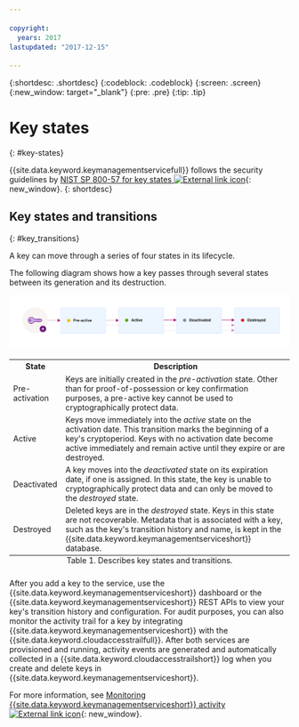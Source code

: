 ```yaml
---

copyright:
  years: 2017
lastupdated: "2017-12-15"

---
```


{:shortdesc: .shortdesc}
{:codeblock: .codeblock}
{:screen: .screen}
{:new_window: target="_blank"}
{:pre: .pre}
{:tip: .tip}

# Key states
{: #key-states}

{{site.data.keyword.keymanagementservicefull}} follows the security guidelines by [NIST SP 800-57 for key states ![External link icon](../../icons/launch-glyph.svg "External link icon")](http://nvlpubs.nist.gov/nistpubs/SpecialPublications/NIST.SP.800-57pt1r4.pdf){: new_window}.
{: shortdesc}

## Key states and transitions
{: #key_transitions}

A key can move through a series of four states in its lifecycle.

The following diagram shows how a key passes through several states between its generation and its destruction.

![The diagram shows the same components as described in the following definition table.](images/key-states.png)

<table>
  <tr>
    <th>State</th>
    <th>Description</th>
  </tr>
  <tr>
    <td>Pre-activation</td>
    <td>Keys are initially created in the <i>pre-activation</i> state. Other than for proof-of-possession or key confirmation purposes, a pre-active key cannot be used to cryptographically protect data.</td>
  </tr>
  <tr>
    <td>Active</td>
    <td>Keys move immediately into the <i>active</i> state on the activation date. This transition marks the beginning of a key's cryptoperiod. Keys with no activation date become active immediately and remain active until they expire or are destroyed.</td>
  </tr>
  <tr>
    <td>Deactivated</td>
    <td>A key moves into the <i>deactivated</i> state on its expiration date, if one is assigned. In this state, the key is unable to cryptographically protect data and can only be moved to the <i>destroyed</i> state.</td>
  </tr>
  <tr>
    <td>Destroyed</td>
    <td>Deleted keys are in the <i>destroyed</i> state. Keys in this state are not recoverable. Metadata that is associated with a key, such as the key's transition history and name, is kept in the {{site.data.keyword.keymanagementserviceshort}} database.</td>
  </tr>
  <caption style="caption-side:bottom;">Table 1. Describes key states and transitions.</caption>
</table>

After you add a key to the service, use the {{site.data.keyword.keymanagementserviceshort}} dashboard or the {{site.data.keyword.keymanagementserviceshort}} REST APIs to view your key's transition history and configuration. For audit purposes, you can also monitor the activity trail for a key by integrating {{site.data.keyword.keymanagementserviceshort}} with the {{site.data.keyword.cloudaccesstrailfull}}. After both services are provisioned and running, activity events are generated and automatically collected in a {{site.data.keyword.cloudaccesstrailshort}} log when you create and delete keys in {{site.data.keyword.keymanagementserviceshort}}. 

For more information, see [Monitoring {{site.data.keyword.keymanagementserviceshort}} activity ![External link icon](../../icons/launch-glyph.svg "External link icon")](https://console.stage1.bluemix.net/docs/services/cloud-activity-tracker/svcs/kp_at.html#kp_at){: new_window}.